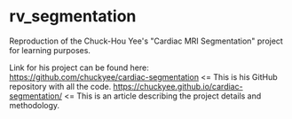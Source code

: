 # rv_segmentation
Reproduction of the Chuck-Hou Yee's "Cardiac MRI Segmentation" project for learning purposes. 

Link for his project can be found here:
https://github.com/chuckyee/cardiac-segmentation <= This is his GitHub repository with all the code.
https://chuckyee.github.io/cardiac-segmentation/ <= This is an article describing the project details and methodology. 
